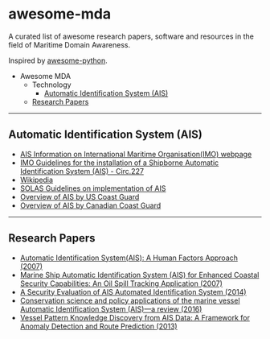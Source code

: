 # awesome-mda
A curated list of awesome research papers, software and resources in the field of Maritime Domain Awareness.

Inspired by [awesome-python](https://github.com/vinta/awesome-python).

* Awesome MDA
  * Technology
    * [Automatic Identification System (AIS)](#automatic-identification-system-ais)
  <!-- * Radar -->
  <!-- * Satellite Imagery -->
  * [Research Papers](#research-papers)

---
## Automatic Identification System (AIS)
* [AIS Information on International Maritime Organisation(IMO) webpage](http://www.imo.org/en/OurWork/Safety/Navigation/Pages/AIS.aspx)
* [IMO Guidelines for the installation of a Shipborne Automatic Identification System (AIS) - Circ.227](http://www.imo.org/en/OurWork/Safety/Navigation/Documents/227.pdf)
* [Wikipedia](https://en.wikipedia.org/wiki/Automatic_identification_system)
* [SOLAS Guidelines on implementation of AIS](http://solasv.mcga.gov.uk/Annexes/Annex17.htm)
* [Overview of AIS by US Coast Guard](https://www.navcen.uscg.gov/?pageName=AISmain)
* [Overview of AIS by Canadian Coast Guard](http://www.ccg-gcc.gc.ca/eng/CCG/Maritime-Security/AIS)

---
## Research Papers
* [Automatic Identification System(AIS): A Human Factors Approach (2007)](https://www.researchgate.net/profile/Abbas_Harati_Mokhtari/publication/254062770_Automatic_Identification_System_AIS_A_Human_Factors_Approach/links/552cdb8e0cf2e089a3acf9a7/Automatic-Identification-System-AIS-A-Human-Factors-Approach.pdf)
 * [Marine Ship Automatic Identification System (AIS) for Enhanced Coastal Security Capabilities: An Oil Spill Tracking Application (2007)](http://www.dtic.mil/dtic/tr/fulltext/u2/a518461.pdf)
 * [A Security Evaluation of AIS Automated Identification System (2014)](http://www.madlab.it/papers/ais_acsac14.pdf)
 * [Conservation science and policy applications of the marine vessel Automatic Identification System (AIS)—a review (2016)](https://www.researchgate.net/profile/Martin_Robards/publication/291333590_Conservation_science_and_policy_applications_of_the_marine_vessel_Automatic_Identification_System_AIS-A_review/links/569fdc5008ae21a564271eab.pdf)
 * [Vessel Pattern Knowledge Discovery from AIS Data: A Framework for Anomaly Detection and Route Prediction (2013)](http://www.mdpi.com/1099-4300/15/6/2218/htm)
